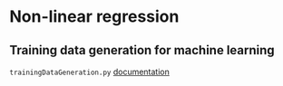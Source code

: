 # Non-linear regression

## Training data generation for machine learning

`trainingDataGeneration.py` [documentation](https://gitlab.multiscale.utah.edu/common/PCA-python/-/wikis/Training-data-generation-documentation)
